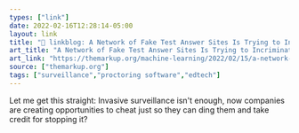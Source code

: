```yaml
---
types: ["link"]
date: 2022-02-16T12:28:14-05:00
layout: link
title: "🔗 linkblog: A Network of Fake Test Answer Sites Is Trying to Incriminate Students – The Markup'"
art_title: "A Network of Fake Test Answer Sites Is Trying to Incriminate Students – The Markup"
art_link: "https://themarkup.org/machine-learning/2022/02/15/a-network-of-fake-test-answer-sites-is-trying-to-incriminate-students"
source: ["themarkup.org"]
tags: ["surveillance","proctoring software","edtech"]
---
```

Let me get this straight: Invasive surveillance isn't enough, now companies are creating opportunities to cheat just so they can ding them and take credit for stopping it?
